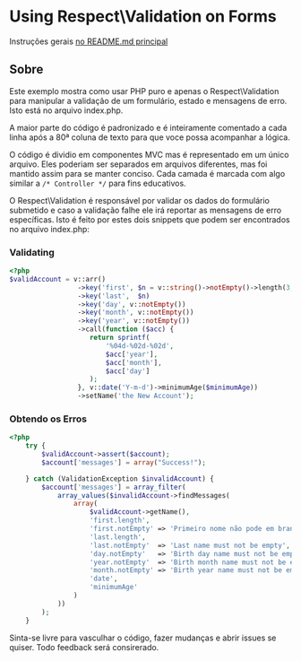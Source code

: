 Using Respect\Validation on Forms
=================================

Instruções gerais [no README.md principal](https://github.com/Respect/samples/blob/master/README.md)

Sobre
-----

Este exemplo mostra como usar PHP puro e apenas o Respect\Validation para
manipular a validação de um formulário, estado e mensagens de erro. Isto
está no arquivo index.php.

A maior parte do código é padronizado e é inteiramente comentado a cada linha
após a 80ª coluna de texto para que voce possa acompanhar a lógica.

O código é dividio em componentes MVC mas é representado em um único arquivo.
Eles poderiam ser separados em arquivos diferentes, mas foi mantido assim para
se manter conciso. Cada camada é marcada com algo similar a `/* Controller */`
para fins educativos.

O Respect\Validation é responsável por validar os dados do formulário submetido
e caso a validação falhe ele irá reportar as mensagens de erro específicas.
Isto é feito por estes dois snippets que podem ser encontrados no arquivo
index.php:

### Validating

```php
<?php
$validAccount = v::arr()                                                        // Vamos verificar ser é um array...
                 ->key('first', $n = v::string()->notEmpty()->length(3, 32))    // Com uma chave "first" contendo uma string de 3 a 32 caracteres;
                 ->key('last',  $n)                                             // Reusamos a mesma regra para a chave "last".
                 ->key('day', v::notEmpty())                                    // Deve possuir uma chave chamada "date" não vazia
                 ->key('month', v::notEmpty())                                  // Deve possuir uma chave chamada "month" não vazia
                 ->key('year', v::notEmpty())                                   // Deve possuir uma chave chamada "year" não vazia
                 ->call(function ($acc) {                                       // Chama esta função com o array passado (será $_POST)
                    return sprintf(                                             // Formata a string...
                        '%04d-%02d-%02d',                                       // Para este formata de data, preenchendo os números com zeros.
                        $acc['year'],
                        $acc['month'],
                        $acc['day']
                    );
                 }, v::date('Y-m-d')->minimumAge($minimumAge))                  // Então obtemos a string formatada e validamos a data e a idade mínima.
                 ->setName('the New Account');                                  // Damos um nome a esta regra!
```


### Obtendo os Erros

```php
<?php
    try {                                                                       // Inicia uma verificação para ser usada com o Respect\Validation
        $validAccount->assert($account);
        $account['messages'] = array("Success!");                               // Caso ela passe na validação, isto que iremos dizer!

    } catch (ValidationException $invalidAccount) {                             // Caso falhe...
        $account['messages'] = array_filter(
            array_values($invalidAccount->findMessages(                         // Pegará as mensagens para estas chaves
                array(
                    $validAccount->getName(),                                   // Mensagem para o nome que setamos anteriormente
                    'first.length',                                             // Encontra validador "length" para a chave "first"
                    'first.notEmpty' => 'Primeiro nome não pode em branco',     // Se quiser você pode sobrescrever a mensagem de erro
                    'last.length',
                    'last.notEmpty'  => 'Last name must not be empty',
                    'day.notEmpty'   => 'Birth day name must not be empty',
                    'year.notEmpty'  => 'Birth month name must not be empty',
                    'month.notEmpty' => 'Birth year name must not be empty',
                    'date',
                    'minimumAge'
                )
            ))
        );
    }
```

Sinta-se livre para vasculhar o código, fazer mudanças e abrir issues se quiser. Todo feedback será consirerado.

